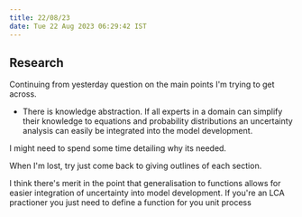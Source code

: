 ```yaml
---
title: 22/08/23
date: Tue 22 Aug 2023 06:29:42 IST
---
```


## Research

Continuing from yesterday question on the main points I'm trying to get across.

* There is knowledge abstraction. If all experts in a domain can simplify their knowledge to equations and probability
  distributions an uncertainty analysis can easily be integrated into the model development.

I might need to spend some time detailing why its needed.

When I'm lost, try just come back to giving outlines of each section.

I think there's merit in the point that generalisation to functions allows for easier integration of uncertainty into
model development. If you're an LCA practioner you just need to define a function for you unit process

